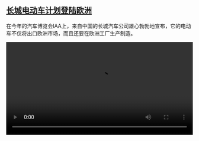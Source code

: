 <!--1631108825000-->
[长城电动车计划登陆欧洲](https://www.dw.com/zh/%E9%95%BF%E5%9F%8E%E7%94%B5%E5%8A%A8%E8%BD%A6%E8%AE%A1%E5%88%92%E7%99%BB%E9%99%86%E6%AC%A7%E6%B4%B2/a-59123157)
------

<p>在今年的汽车博览会IAA上，来自中国的长城汽车公司雄心勃勃地宣布，它的电动车不仅将出口欧洲市场，而且还要在欧洲工厂生产制造。</small></p><video src="https://tvdownloaddw-a.akamaihd.net/dwtv_video/flv/vdt_zh/2021/bchi210908_001_auto_01r_sd_avc.mp4" controls style="width:100%"></video>
